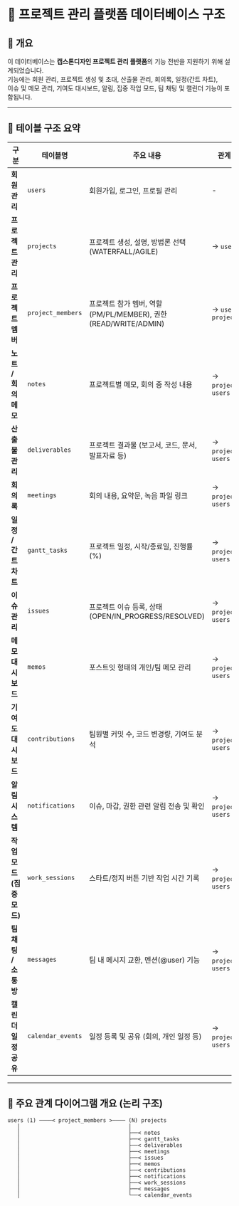 # 📘 프로젝트 관리 플랫폼 데이터베이스 구조

## 📌 개요
이 데이터베이스는 **캡스톤디자인 프로젝트 관리 플랫폼**의 기능 전반을 지원하기 위해 설계되었습니다.  
기능에는 회원 관리, 프로젝트 생성 및 초대, 산출물 관리, 회의록, 일정(간트 차트),  
이슈 및 메모 관리, 기여도 대시보드, 알림, 집중 작업 모드, 팀 채팅 및 캘린더 기능이 포함됩니다.

---

## 🧱 테이블 구조 요약

| 구분 | 테이블명 | 주요 내용 | 관계 (FK 기준) |
|------|-----------|------------|----------------|
| **회원 관리** | `users` | 회원가입, 로그인, 프로필 관리 | - |
| **프로젝트 관리** | `projects` | 프로젝트 생성, 설명, 방법론 선택 (WATERFALL/AGILE) | → `users.id` |
| **프로젝트 멤버** | `project_members` | 프로젝트 참가 멤버, 역할(PM/PL/MEMBER), 권한(READ/WRITE/ADMIN) | → `users.id`, `projects.prj_id` |
| **노트 / 회의 메모** | `notes` | 프로젝트별 메모, 회의 중 작성 내용 | → `projects.prj_id`, `users.id` |
| **산출물 관리** | `deliverables` | 프로젝트 결과물 (보고서, 코드, 문서, 발표자료 등) | → `projects.prj_id`, `users.id` |
| **회의록** | `meetings` | 회의 내용, 요약문, 녹음 파일 링크 | → `projects.prj_id`, `users.id` |
| **일정 / 간트차트** | `gantt_tasks` | 프로젝트 일정, 시작/종료일, 진행률(%) | → `projects.prj_id`, `users.id` |
| **이슈 관리** | `issues` | 프로젝트 이슈 등록, 상태(OPEN/IN_PROGRESS/RESOLVED) | → `projects.prj_id`, `users.id` |
| **메모 대시보드** | `memos` | 포스트잇 형태의 개인/팀 메모 관리 | → `projects.prj_id`, `users.id` |
| **기여도 대시보드** | `contributions` | 팀원별 커밋 수, 코드 변경량, 기여도 분석 | → `projects.prj_id`, `users.id` |
| **알림 시스템** | `notifications` | 이슈, 마감, 권한 관련 알림 전송 및 확인 | → `projects.prj_id`, `users.id` |
| **작업 모드(집중 모드)** | `work_sessions` | 스타트/정지 버튼 기반 작업 시간 기록 | → `projects.prj_id`, `users.id` |
| **팀 채팅 / 소통방** | `messages` | 팀 내 메시지 교환, 멘션(@user) 기능 | → `projects.prj_id`, `users.id` |
| **캘린더 일정 공유** | `calendar_events` | 일정 등록 및 공유 (회의, 개인 일정 등) | → `projects.prj_id`, `users.id` |

---

## 🔗 주요 관계 다이어그램 개요 (논리 구조)

```text
users (1) ────< project_members >──── (N) projects
   │                                  │
   │                                  ├──< notes
   │                                  ├──< gantt_tasks
   │                                  ├──< deliverables
   │                                  ├──< meetings
   │                                  ├──< issues
   │                                  ├──< memos
   │                                  ├──< contributions
   │                                  ├──< notifications
   │                                  ├──< work_sessions
   │                                  ├──< messages
   │                                  └──< calendar_events
